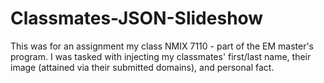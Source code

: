 # Classmates-JSON-Slideshow
This was for an assignment my class NMIX 7110 - part of the EM master's program. I was tasked with injecting my classmates' first/last name, their image (attained via their submitted domains), and personal fact. 

